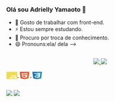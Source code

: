 ### Olá sou Adrielly Yamaoto 👋

- 🔭 Gosto de trabalhar com front-end.
- ⚡  Estou sempre estudando.
- 🤔  Procuro por troca de conhecimento.
- 😄 Pronouns:ela/ dela
-->
##


<div align="center">
  <a href="https://github.com/AdriellYYamaoto">
  <img height="180em" src="https://github-readme-stats.vercel.app/api?username=AdriellYYamaoto&show_icons=true&theme=dracula&include_all_commits=true&count_private=true"/>
  <img height="180em" src="https://github-readme-stats.vercel.app/api/top-langs/?username=AdriellYYamaoto&layout=compact&langs_count=7&theme=dracula"/>
</div>
<div style="display: inline_block"><br>
  <img align="center" alt="dry-Js" height="20" width="30" src="https://raw.githubusercontent.com/devicons/devicon/master/icons/javascript/javascript-plain.svg">
  <img align="center" alt="dry-HTML" height="20" width="30" src="https://raw.githubusercontent.com/devicons/devicon/master/icons/html5/html5-original.svg">
  <img align="center" alt="dry-CSS" height="20" width="30" src="https://raw.githubusercontent.com/devicons/devicon/master/icons/css3/css3-original.svg">
</div>
  
  ##
 
<div> 
  
  <a href = "mailto:adriellyfonseca97@gmail.com"><img src="https://img.shields.io/badge/-Gmail-%23333?style=for-the-badge&logo=gmail&logoColor=white" target="_blank"></a>
  <a href="https://www.linkedin.com/in/adrielly-cristine-da-fonseca-yamaoto/" target="_blank"><img src="https://img.shields.io/badge/-LinkedIn-%230077B5?style=for-the-badge&logo=linkedin&logoColor=white" target="_blank"></a> 
  </div>
